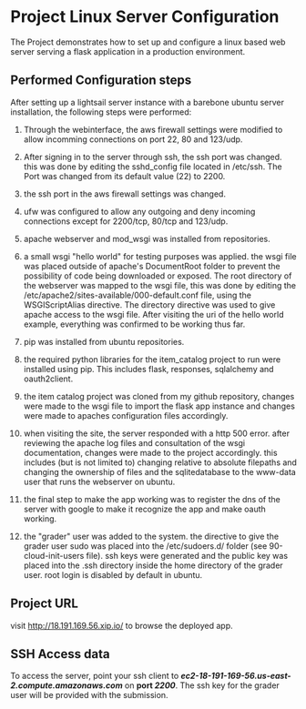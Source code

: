 # Project Linux Server Configuration

The Project demonstrates how to set up and configure a linux based web server serving a flask application in a production environment. 


## Performed Configuration steps 

After setting up a lightsail server instance with a barebone ubuntu server installation, the following steps were performed: 

1. Through the webinterface, the aws firewall settings were modified to allow incomming connections on port 22, 80 and 123/udp.

2. After signing in to the server through ssh, the ssh port was changed. this was done by editing the sshd_config file located in /etc/ssh. The Port was changed from its default value (22) to 2200. 

3. the ssh port in the aws firewall settings was changed. 

4. ufw was configured to allow any outgoing and deny incoming connections except for 2200/tcp, 80/tcp and 123/udp. 

5. apache webserver and mod_wsgi was installed from repositories.  

6. a small wsgi "hello world" for testing purposes was applied. the wsgi file was placed outside of apache's DocumentRoot folder to prevent the possibility of code being downloaded or exposed. The root directory of the webserver was mapped to the wsgi file, this was done by editing the /etc/apache2/sites-available/000-default.conf file, using the WSGIScriptAlias directive. The directory directive was used to give apache access to the wsgi file. After visiting the uri of the hello world example, everything was confirmed to be working thus far. 

7. pip was installed from ubuntu repositories. 

8. the required python libraries for the item_catalog project to run were installed using pip. This includes flask, responses, sqlalchemy and oauth2client.

9. the item catalog project was cloned from my github repository, changes were made to the wsgi file to import the flask app instance and changes were made to apaches configuration files accordingly. 

10. when visiting the site, the server responded with a http 500 error. after reviewing the apache log files and consultation of the wsgi documentation, changes were made to the project accordingly. this includes (but is not limited to) changing relative to absolute filepaths and changing the ownership of files and the sqlitedatabase to the www-data user that runs the webserver on ubuntu. 

11. the final step to make the app working was to register the dns of the server with google to make it recognize the app and make oauth working.

12. the "grader" user was added to the system. the directive to give the grader user sudo was placed into the /etc/sudoers.d/ folder (see 90-cloud-init-users file). ssh keys were generated and the public key was placed into the .ssh directory inside the home directory of the grader user. root login is disabled by default in ubuntu. 


## Project URL 

visit http://18.191.169.56.xip.io/ to browse the deployed app. 


## SSH Access data

To access the server, point your ssh client to ***ec2-18-191-169-56.us-east-2.compute.amazonaws.com*** on **port *2200***. The ssh key for the grader user will be provided with the submission. 
